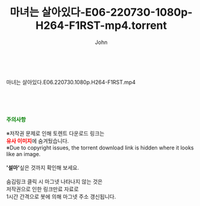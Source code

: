 ﻿---
layout: post
title:  "마녀는 살아있다-E06-220730-1080p-H264-F1RST-mp4.torrent"
author: John
categories: [ 드라마 ]
tags: [  ]
image:  
description: "마녀는 살아있다-E06-220730-1080p-H264-F1RST-mp4 torrent 정보 공유"
toc: true
toc_sticky: true
---

<br>
<div class="view-img">
<a class="view_image" href="http://torrentmobile60.com/bbs/view_image.php?fn=%2Fdata%2Ffile%2Fdrama%2F2345726642_qpwTaDfc_fe15e9ff39c6b672b7912b58d879a50fbb8603c8.jpg" target="_blank"><img alt="" class="img-tag" content="http://torrentmobile60.com/data/file/drama/2345726642_qpwTaDfc_fe15e9ff39c6b672b7912b58d879a50fbb8603c8.jpg" itemprop="image" src="http://torrentmobile60.com/data/file/drama/2345726642_qpwTaDfc_fe15e9ff39c6b672b7912b58d879a50fbb8603c8.jpg"/></a></div><div class="view-content" itemprop="description">
<p>마녀는 살아있다.E06.220730.1080p.H264-F1RST.mp4<br/></p> </div>
    
<br><br><br>
<p data-ke-size="size16"><b><span style="color: green;">주의사항</span></b><br /><br />※저작권 문제로 인해 토렌트 다운로드 링크는<br /><b><span style="color: red;">유사 이미지</span></b>에 숨겨뒀습니다.<br />※Due to copyright issues, the torrent download link is hidden where it looks like an image.<br /><br /><b>'설마'</b>싶은 것까지 확인해 보세요.<br /><br />숨김링크 클릭 시 마그넷 나타나지 않는 것은<br />저작권으로 인한 링크만료 자료로<br />1시간 간격으로 봇에 의해 마그넷 주소 갱신됩니다.</p>
